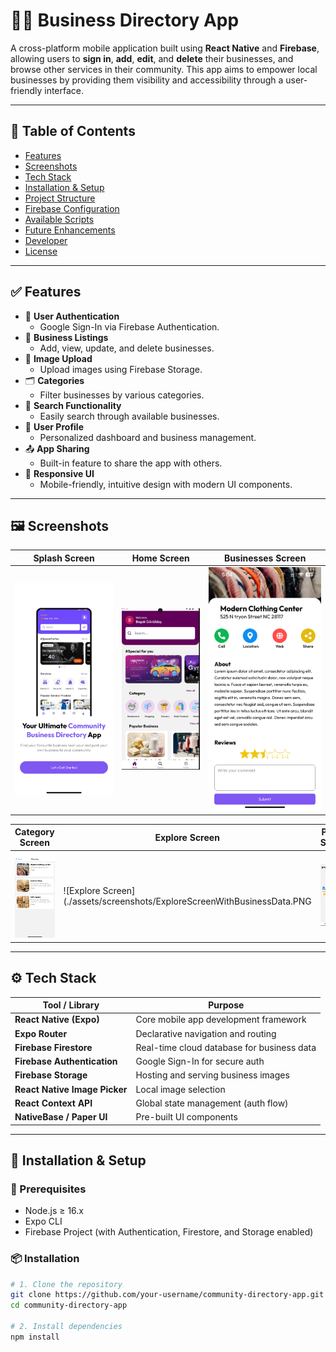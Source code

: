 # 🏢📘 Business Directory App

A cross-platform mobile application built using **React Native** and **Firebase**, allowing users to **sign in**, **add**, **edit**, and **delete** their businesses, and browse other services in their community. This app aims to empower local businesses by providing them visibility and accessibility through a user-friendly interface.

---

## 🧭 Table of Contents

- [Features](#features)
- [Screenshots](#screenshots)
- [Tech Stack](#tech-stack)
- [Installation & Setup](#installation--setup)
- [Project Structure](#project-structure)
- [Firebase Configuration](#firebase-configuration)
- [Available Scripts](#available-scripts)
- [Future Enhancements](#future-enhancements)
- [Developer](#developer)
- [License](#license)

---

## ✅ Features

- 🔐 **User Authentication**
  - Google Sign-In via Firebase Authentication.
- 🧾 **Business Listings**
  - Add, view, update, and delete businesses.
- 📸 **Image Upload**
  - Upload images using Firebase Storage.
- 🗂️ **Categories**
  - Filter businesses by various categories.
- 🔎 **Search Functionality**
  - Easily search through available businesses.
- 👤 **User Profile**
  - Personalized dashboard and business management.
- 📤 **App Sharing**
  - Built-in feature to share the app with others.
- 📱 **Responsive UI**
  - Mobile-friendly, intuitive design with modern UI components.

---

## 🖼️ Screenshots

| Splash Screen | Home Screen | Businesses Screen |
|-------------|---------------|----------------|
| ![Splash Screen](./assets/screenshots/LoginScreen.PNG) | ![Home Screen](./assets/screenshots/Screenshot_32.png) | ![Businesses Screen](./assets/screenshots/BusinessesScreenWithReviews.PNG) |

| Category Screen | Explore Screen | Profile Screen |
|-------------|---------------|----------------|
| ![Category Screen](./assets/screenshots/CategoryWiseBusinessesScreen.PNG) | ![Explore Screen](./assets/screenshots/ExploreScreenWithBusinessData.PNG | ![Profile Screen](./assets/screenshots/Screenshot_33.png) |

---

## ⚙️ Tech Stack

| Tool / Library            | Purpose                                   |
|---------------------------|-------------------------------------------|
| **React Native (Expo)**   | Core mobile app development framework     |
| **Expo Router**           | Declarative navigation and routing        |
| **Firebase Firestore**    | Real-time cloud database for business data|
| **Firebase Authentication** | Google Sign-In for secure auth         |
| **Firebase Storage**      | Hosting and serving business images       |
| **React Native Image Picker** | Local image selection                |
| **React Context API**     | Global state management (auth flow)       |
| **NativeBase / Paper UI** | Pre-built UI components                   |

---

## 🧰 Installation & Setup

### 🔁 Prerequisites

- Node.js ≥ 16.x
- Expo CLI
- Firebase Project (with Authentication, Firestore, and Storage enabled)

### 📦 Installation

```bash
# 1. Clone the repository
git clone https://github.com/your-username/community-directory-app.git
cd community-directory-app

# 2. Install dependencies
npm install

